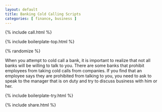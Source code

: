 ```yaml
---
layout: default
title: Banking Cold Calling Scripts
categories: [ finance, business ]
---
```


{% include call.html %}

{% include boilerplate-top.html %}


{% randomize %}

When you attempt to cold call a bank, it is important to realize that not all banks will be willing to talk to you. There are some banks that prohibit employees from taking cold calls from companies. If you find that an employee says they are prohibited from talking to you, you need to ask to speak to the manager that is on duty and try to discuss business with him or her.

{% include boilerplate-try.html %}

{% include share.html %}